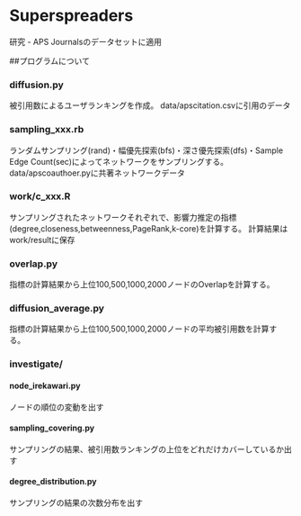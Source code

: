 # Superspreaders
研究 - APS Journalsのデータセットに適用


##プログラムについて
### diffusion.py
被引用数によるユーザランキングを作成。
data/apscitation.csvに引用のデータ

### sampling_xxx.rb
ランダムサンプリング(rand)・幅優先探索(bfs)・深さ優先探索(dfs)・Sample Edge Count(sec)によってネットワークをサンプリングする。
data/apscoauthoer.pyに共著ネットワークデータ

### work/c_xxx.R
サンプリングされたネットワークそれぞれで、影響力推定の指標(degree,closeness,betweenness,PageRank,k-core)を計算する。
計算結果はwork/resultに保存

### overlap.py
指標の計算結果から上位100,500,1000,2000ノードのOverlapを計算する。

### diffusion_average.py
指標の計算結果から上位100,500,1000,2000ノードの平均被引用数を計算する。

### investigate/
#### node_irekawari.py
ノードの順位の変動を出す
#### sampling_covering.py
サンプリングの結果、被引用数ランキングの上位をどれだけカバーしているか出す
#### degree_distribution.py
サンプリングの結果の次数分布を出す
